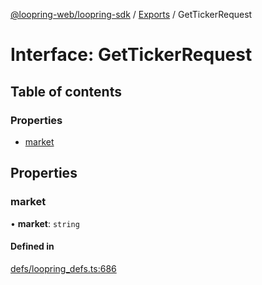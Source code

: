 [@loopring-web/loopring-sdk](../README.md) / [Exports](../modules.md) / GetTickerRequest

# Interface: GetTickerRequest

## Table of contents

### Properties

- [market](GetTickerRequest.md#market)

## Properties

### market

• **market**: `string`

#### Defined in

[defs/loopring_defs.ts:686](https://github.com/Loopring/loopring_sdk/blob/edf273a/src/defs/loopring_defs.ts#L686)
